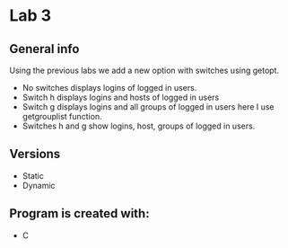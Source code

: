 # Lab 3

## General info
Using the previous labs we add a new option with switches using getopt. 
* No switches displays logins of logged in users.
* Switch h displays logins and hosts of logged in users
* Switch g displays logins and all groups of logged in users here I use getgrouplist function.
* Switches h and g show logins, host, groups of logged in users.

## Versions
* Static
* Dynamic

## Program is created with:
* C

